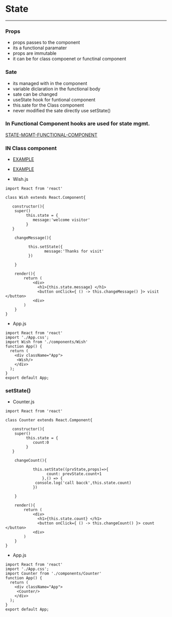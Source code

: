 # State 
--- 

### Props 
* props passes to the component 
* its a functional paramater 
* props are immutable 
* it can be for class compoenet or functinal component 

### Sate 
* its managed with in the component 
* variable diclaration in the functional body 
* sate can be changed 
* useState hook for funtional component 
* this.sate for the Class component 
* never modified the sate directly use setState() 

### In Functional Component hooks are used for state mgmt.
[STATE-MGMT-FUNCTIONAL-COMPONENT](https://github.com/adarshkumarsingh83/reactjs/blob/master/DOCUMENT/REACTJS_HOOKS_README.md)

### IN Class component 
* [EXAMPLE](https://github.com/adarshkumarsingh83/reactjs/tree/master/APPLICATIONS/state-class-component)
* [EXAMPLE](https://github.com/adarshkumarsingh83/reactjs/tree/master/APPLICATIONS/state-class-component-example)

* Wish.js 

```
import React from 'react'

class Wish extends React.Component{

   constructor(){
   	super()
	   	 this.state = {
	        message:'welcome visitor'  
	   	 }
   }

    changeMessage(){

          this.setState({
          	     message:'Thanks for visit'
          })

    }

    render(){
        return (
        	<div>
        	  <h1>{this.state.message} </h1>
        	  <button onClick={ () -> this.changeMessage() }> visit </button>
        	<div>
        )
    }
}

```

* App.js 

```
import React from 'react'
import './App.css';
import Wish from './components/Wish'
function App() {
  return (
    <div className="App">
     <Wish/>
    </div>
  );
}
export default App;
```

### setState() 

* Counter.js 
```
import React from 'react'

class Counter extends React.Component{

   constructor(){
   	super()
	   	 this.state = {
	        count:0
	   	 }
   }

    changeCount(){

          	this.setState((prvState,props)=>{
                  count: prevState.count+1
          		},() => {
          	 console.log('call bacck',this.state.count)
          	})

    }

    render(){
        return (
        	<div>
        	  <h1>{this.state.count} </h1>
        	  <button onClick={ () -> this.changeCount() }> count </button>
        	<div>
        )
    }
}

```

* App.js 

```
import React from 'react'
import './App.css';
import Counter from './components/Counter'
function App() {
  return (
    <div className="App">
     <Counter/>
    </div>
  );
}
export default App;
```

